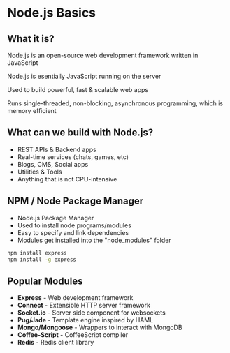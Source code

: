# Node.js Basics


## What it is?

Node.js is an open-source web development framework written in JavaScript

Node.js is esentially JavaScript running on the server

Used to build powerful, fast & scalable web apps

Runs single-threaded, non-blocking, asynchronous programming, which is memory efficient

## What can we build with Node.js?
- REST APIs & Backend apps
- Real-time services (chats, games, etc)
- Blogs, CMS, Social apps
- Utilities & Tools
- Anything that is not CPU-intensive

## NPM / Node Package Manager
- Node.js Package Manager
- Used to install node programs/modules
- Easy to specify and link dependencies
- Modules get installed into the "node_modules" folder

```sh
npm install express
npm install -g express
```

## Popular Modules
- **Express** - Web development framework
- **Connect** - Extensible HTTP server framework
- **Socket.io** - Server side component for websockets
- **Pug/Jade** - Template engine inspired by HAML
- **Mongo/Mongoose** - Wrappers to interact with MongoDB
- **Coffee-Script** - CoffeeScript compiler
- **Redis** - Redis client library
